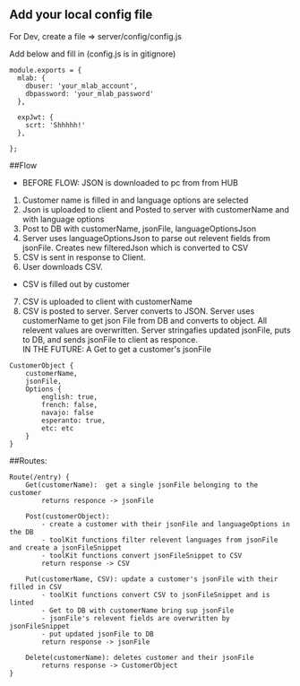 ## Add your local config file

For Dev, create a file => server/config/config.js

Add below and fill in (config.js is in gitignore)

```
module.exports = {
  mlab: {
    dbuser: 'your_mlab_account',
    dbpassword: 'your_mlab_password'
  },

  expJwt: {
    scrt: 'Shhhhh!'
  },

}; 
```


##Flow
- BEFORE FLOW: JSON is downloaded to pc from from HUB
1) Customer name is filled in and language options are selected
2) Json is uploaded to client and Posted to server with customerName and with language options
3) Post to DB with customerName, jsonFile, languageOptionsJson
4) Server uses languageOptionsJson to parse out relevent fields from jsonFile.  Creates new filteredJson which is converted to CSV
5) CSV is sent in response to Client.
6) User downloads CSV.
- CSV is filled out by customer
7) CSV is uploaded to client with customerName
8) CSV is posted to server.  Server converts to JSON.  Server uses customerName to get json File from DB and converts to object.  All relevent values are overwritten.  Server stringafies updated jsonFile, puts to DB, and sends jsonFile to client as responce.   
IN THE FUTURE: A Get to get a customer's jsonFile
```
CustomerObject {
	customerName,
	jsonFile,
	Options {
		english: true,
		french: false,
		navajo: false
		esperanto: true,
		etc: etc
	}
}
```
##Routes:
```
Route(/entry) {
	Get(customerName):  get a single jsonFile belonging to the customer
		returns responce -> jsonFile

	Post(customerObject): 
		- create a customer with their jsonFile and languageOptions in the DB
		- toolKit functions filter relevent languages from jsonFile and create a jsonFileSnippet
		- toolKit functions convert jsonFileSnippet to CSV
		return response -> CSV

	Put(customerName, CSV): update a customer's jsonFile with their filled in CSV
		- toolKit functions convert CSV to jsonFileSnippet and is linted
		- Get to DB with customerName bring sup jsonFile
		- jsonFile's relevent fields are overwritten by jsonFileSnippet
		- put updated jsonFile to DB
		return response -> jsonFile

	Delete(customerName): deletes customer and their jsonFile
		returns response -> CustomerObject
}
```